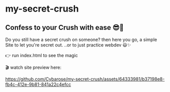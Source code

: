 # my-secret-crush

## Confess to your Crush with ease :sunglasses::sparkling_heart:

Do you still have a secret crush on someone? then here you go, a simple Site to let you're secret out.
..or to just practice webdev :smiley::sparkles:

:point_right: run index.html to see the magic

:clapper: watch site preview here:


https://github.com/Cybarose/my-secret-crush/assets/64333981/b37198e8-fb4c-412e-9b81-841a22c4efcc



